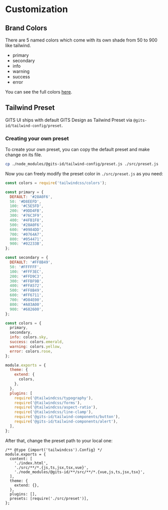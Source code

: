 # Customization

## Brand Colors

There are 5 named colors which come with its own shade from 50 to 900 like tailwind.

- primary
- secondary
- info
- warning
- success
- error

You can see the full colors [here](https://gits-ui.web.app/?path=/story/foundation-colors--colors).

## Tailwind Preset

GITS UI ships with default GITS Design as Tailwind Preset via `@gits-id/tailwind-config/preset`.

### Creating your own preset

To create your own preset, you can copy the default preset and make change on its file.

```bash
cp ./node_modules/@gits-id/tailwind-config/preset.js ./src/preset.js
```

Now you can freely modify the preset color in `./src/preset.js` as you need:

```js
const colors = require('tailwindcss/colors');

const primary = {
  DEFAULT: '#28A0F6',
  50: '#D8EEFD',
  100: '#C5E5FD',
  200: '#9DD4FB',
  300: '#76C3F9',
  400: '#4FB1F8',
  500: '#28A0F6',
  600: '#0984DD',
  700: '#0764A7',
  800: '#054471',
  900: '#02233B',
};

const secondary = {
  DEFAULT: '#FF8B49',
  50: '#FFFFFF',
  100: '#FFF3EC',
  200: '#FFD9C3',
  300: '#FFBF9B',
  400: '#FFA572',
  500: '#FF8B49',
  600: '#FF6711',
  700: '#D84E00',
  800: '#A03A00',
  900: '#682600',
};

const colors = {
  primary,
  secondary,
  info: colors.sky,
  success: colors.emerald,
  warning: colors.yellow,
  error: colors.rose,
};

module.exports = {
  theme: {
    extend: {
      colors,
    },
  },
  plugins: [
    require('@tailwindcss/typography'),
    require('@tailwindcss/forms'),
    require('@tailwindcss/aspect-ratio'),
    require('@tailwindcss/line-clamp'),
    require('@gits-id/tailwind-components/button'),
    require('@gits-id/tailwind-components/alert'),
  ],
};
```

After that, change the preset path to your local one:

```js{12}
/** @type {import('tailwindcss').Config} */
module.exports = {
  content: [
    './index.html',
    './src/**/*.{js,ts,jsx,tsx,vue}',
    './node_modules/@gits-id/**/src/**/*.{vue,js,ts,jsx,tsx}',
  ],
  theme: {
    extend: {},
  },
  plugins: [],
  presets: [require('./src/preset')],
};
```
